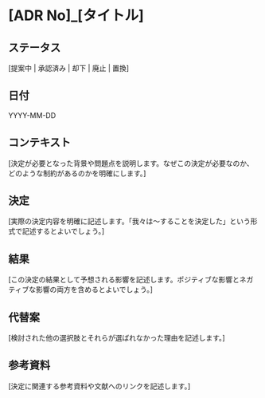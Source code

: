 # [ADR No]_[タイトル]

## ステータス

[提案中 | 承認済み | 却下 | 廃止 | 置換]

## 日付

YYYY-MM-DD

## コンテキスト

[決定が必要となった背景や問題点を説明します。なぜこの決定が必要なのか、どのような制約があるのかを明確にします。]

## 決定

[実際の決定内容を明確に記述します。「我々は〜することを決定した」という形式で記述するとよいでしょう。]

## 結果

[この決定の結果として予想される影響を記述します。ポジティブな影響とネガティブな影響の両方を含めるとよいでしょう。]

## 代替案

[検討された他の選択肢とそれらが選ばれなかった理由を記述します。]

## 参考資料

[決定に関連する参考資料や文献へのリンクを記述します。]
